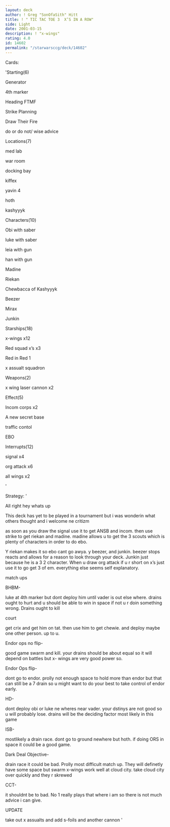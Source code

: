 ```yaml
---
layout: deck
author: ! Greg "SonOfaSith" Hitt
title: ! " TIC TAC TOE 3  X’S IN A ROW"
side: Light
date: 2001-03-15
description: ! "x-wings"
rating: 4.0
id: 14602
permalink: "/starwarsccg/deck/14602"
---
```

Cards: 

'Starting(6)

Generator

4th marker

Heading FTMF

Strike Planning

Draw Their Fire

do or do not/ wise advice


Locations(7)

med lab

war room

docking bay

kiffex

yavin 4

hoth 

kashyyyk


Characters(10)

Obi with saber

luke with saber

leia with gun

han with gun

Madine 

Riekan

Chewbacca of Kashyyyk

Beezer

Mirax

Junkin


Starships(18)

x-wings x12

Red squad x’s x3

Red in Red 1

x assualt squadron


Weapons(2)

x wing laser cannon x2


Effect(5)

Incom corps x2

A new secret base

traffic contol

EBO


Interrupts(12)

signal x4

org attack x6

all wings x2


'

Strategy: '

All right hey whats up


This deck has yet to be played in a tournament but i was wonderin what others thought and i welcome ne critizm


as soon as you draw the signal use it to get ANSB and incom.  then use strike to get riekan and madine.  madine allows u to get the 3 scouts which is plenty of characters in order to do ebo.

Y riekan makes it so ebo cant go awya.  y beezer, and junkin.  beezer stops reacts and allows for a reason to look through your deck.  Junkin just because he is a 3 2 character.  When u draw org attack if u r short on x’s just use it to go get 3 of em.  everything else seems self explanatory.


match ups


BHBM-

luke at 4th marker but dont deploy him until vader is out else where.  drains ought to hurt and u should be able to win in space if not u r doin something wrong.  Drains ought to kill


court

get crix and get him on tat. then use him to get chewie.  and deploy maybe one other person.  up to u.


Endor ops no flip-

good game swarm and kill. your drains should be about equal so it will depend on battles but x- wings are very good power so.


Endor Ops flip-

dont go to endor. prolly not enough space to hold more than endor but that can still be a 7 drain so u might want to do your best to take control of endor early.


HD-

dont deploy obi or luke ne wheres near vader.  your dstinys are not good so u will probably lose. drains will be the deciding factor most likely in this game


ISB-

mostlikely a drain race.  dont go to ground newhere but hoth.  if doing ORS in space it could be a good game.


Dark Deal Objective-

drain race it could be bad.  Prolly most difficult match up.  They will definetly have some space but swarm x-wings work well at cloud city.  take cloud city over quickly and they r skrewed


CCT-

it shouldnt be to bad.  No 1 really plays that where i am so there is not much advice i can give.



UPDATE

take out x assualts and add s-foils and another cannon '
